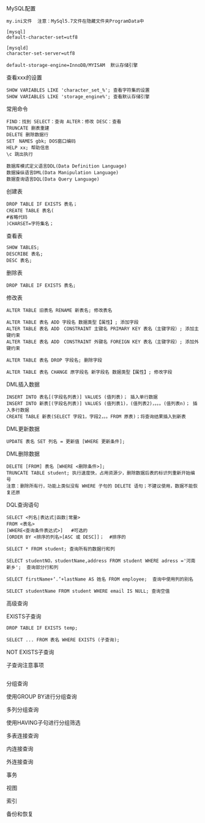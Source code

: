 MySQL配置

```mysql
my.ini文件  注意：MySql5.7文件在隐藏文件夹ProgramData中

[mysql]
default-character-set=utf8

[mysqld]
character-set-server=utf8

default-storage-engine=InnoDB/MYISAM  默认存储引擎
```

查看xxx的设置

```mysql
SHOW VARIABLES LIKE 'character_set_%'; 查看字符集的设置
SHOW VARIABLES LIKE 'storage_engine%'; 查看默认存储引擎
```

常用命令

```mysql
FIND：找到 SELECT：查询 ALTER：修改 DESC：查看
TRUNCATE 删表重建
DELETE 删除数据行
SET　NAMES gbk; DOS窗口编码
HELP xx; 帮助信息
\c 跳出执行
```

```mysql
数据库模式定义语言DDL(Data Definition Language)
数据操纵语言DML(Data Manipulation Language)
数据查询语言DQL(Data Query Language)
```

创建表

```mysql
DROP TABLE IF EXISTS 表名；
CREATE TABLE 表名(
#省略代码
)CHARSET=字符集名；
```

查看表

```mysql
SHOW TABLES;
DESCRIBE 表名;
DESC 表名;
```

删除表

```mysql
DROP TABLE IF EXISTS 表名;
```

修改表

```mysql
ALTER TABLE 旧表名 RENAME 新表名; 修改表名

ALTER TABLE 表名 ADD 字段名 数据类型【属性】; 添加字段
ALTER TABLE 表名 ADD　CONSTRAINT 主键名 PRIMARY KEY 表名（主键字段）; 添加主键约束
ALTER TABLE 表名 ADD　CONSTRAINT 外键名 FOREIGN KEY 表名（主键字段）; 添加外键约束

ALTER TABLE 表名 DROP 字段名; 删除字段

ALTER TABLE 表名 CHANGE 原字段名 新字段名 数据类型【属性】; 修改字段
```

DML插入数据

```mysql
INSERT INTO 表名[(字段名列表)] VALUES (值列表)； 插入单行数据
INSERT INTO 新表[(字段名列表)] VALUES (值列表1)，(值列表2)，。。。(值列表n)； 插入多行数据
CREATE TABLE 新表(SELECT 字段1，字段2，。。FROM 原表)；将查询结果插入到新表
```

DML更新数据

```mysql
UPDATE 表名 SET 列名 = 更新值 [WHERE 更新条件]; 
```

DML删除数据

```mysql
DELETE [FROM] 表名 [WHERE <删除条件>];
TRUNCATE TABLE student; 执行速度快，占用资源少，删除数据后表的标识列重新开始编号
注意：删除所有行，功能上类似没有 WHERE 子句的 DELETE 语句；不建议使用，数据不能恢复还原
```

DQL查询语句

```mysql
SELECT <列名|表达式|函数|常量>
FROM <表名>
[WHERE<查询条件表达式>]   #可选的
[ORDER BY <排序的列名>[ASC 或 DESC]]；  #排序的

SELECT * FROM student; 查询所有的数据行和列

SELECT studentNO，studentName,address FROM student WHERE adress ='河南新乡';  查询部分行和列

SELECT firstName+‘.’+lastName AS 姓名 FROM employee;  查询中使用列的别名

SELECT studentName FROM student WHERE email IS NULL; 查询空值
```

高级查询

EXISTS子查询

```mysql
DROP TABLE IF EXISTS temp;

SELECT ... FROM 表名 WHERE EXISTS (子查询);
```

NOT EXISTS子查询



子查询注意事项

```mysql

```



分组查询

使用GROUP BY进行分组查询



多列分组查询



使用HAVING子句进行分组筛选



多表连接查询



内连接查询



外连接查询



事务



视图



索引



备份和恢复